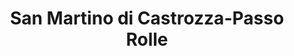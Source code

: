 ---
name: Castrozza
title: San Martino di Castrozza-Passo Rolle
region: Trentino-Alto Adige
country: Italia
group: San Martino di Castrozza-Passo Rolle, Primiero e Vanoi
---